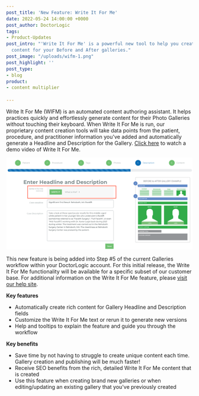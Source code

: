 ```yaml
---
post_title: 'New Feature: Write It For Me'
date: 2022-05-24 14:00:00 +0000
post_author: DoctorLogic
tags:
- Product-Updates
post_intro: "'Write It For Me' is a powerful new tool to help you create compelling
  content for your Before and After galleries."
post_image: "/uploads/wifm-1.png"
post_highlight: ''
post_type:
- blog
product:
- content multiplier

---
```

Write It For Me (WIFM) is an automated content authoring assistant. It helps practices quickly and effortlessly generate content for their Photo Galleries without touching their keyboard. When Write It For Me is run, our proprietary content creation tools will take data points from the patient, procedure, and practitioner information you've added and automatically generate a Headline and Description for the Gallery. [Click here](https://doctorlogic.wistia.com/medias/4097tduhqi "WIFM Demo") to watch a demo video of Write It For Me.

![](/uploads/wifm-1.png)

This new feature is being added into Step #5 of the current Galleries workflow within your DoctorLogic account. For this initial release, the Write It For Me functionality will be available for a specific subset of our customer base. For additional information on the Write It For Me feature, please [visit our help site](https://help.doctorlogic.com/docs/apps/gallery/new-feature-write-it-for-me "Write It For Me").

**Key features**

* Automatically create rich content for Gallery Headline and Description fields
* Customize the Write It For Me text or rerun it to generate new versions
* Help and tooltips to explain the feature and guide you through the workflow

**Key benefits**

* Save time by not having to struggle to create unique content each time. Gallery creation and publishing will be much faster!
* Receive SEO benefits from the rich, detailed Write It For Me content that is created
* Use this feature when creating brand new galleries or when editing/updating an existing gallery that you've previously created